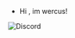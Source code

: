 - Hi , im wercus!

![Discord](https://img.shields.io/badge/discord-wercus%239186-%237289DA?logo=discord&logoColor=white)
